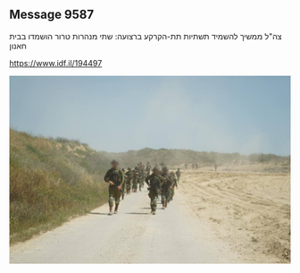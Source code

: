 ## Message 9587

צה"ל ממשיך להשמיד תשתיות תת-הקרקע ברצועה:
שתי מנהרות טרור הושמדו בבית חאנון

https://www.idf.il/194497

![Photo](./9587/9587_photo.jpg)
